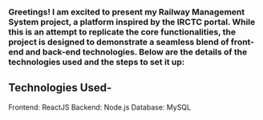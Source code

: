 ### Greetings! I am excited to present my Railway Management System project, a platform inspired by the IRCTC portal. While this is an attempt to replicate the core functionalities, the project is designed to demonstrate a seamless blend of front-end and back-end technologies. Below are the details of the technologies used and the steps to set it up:

## Technologies Used-

Frontend: ReactJS
Backend: Node.js
Database: MySQL
